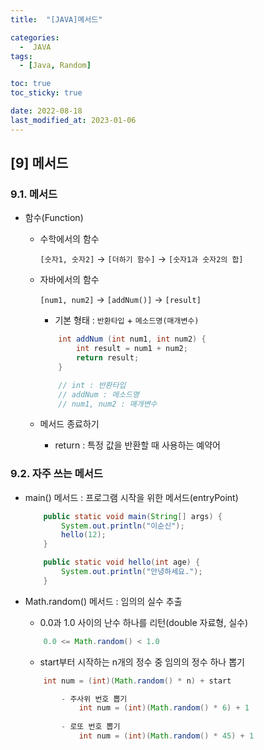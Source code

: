 ```yaml
---
title:  "[JAVA]메서드" 

categories:
  -  JAVA
tags:
  - [Java, Random]

toc: true
toc_sticky: true

date: 2022-08-18
last_modified_at: 2023-01-06
---
```

[9] 메서드
----
### 9.1. 메서드 
- 함수(Function)
    - 수학에서의 함수 

        `[숫자1, 숫자2]` &rightarrow; `[더하기 함수]` &rightarrow; `[숫자1과 숫자2의 합]`
    
    - 자바에서의 함수 
        
         `[num1, num2]` &rightarrow; `[addNum()]` &rightarrow; `[result]`
        
        - 기본 형태 : `반환타입` + `메소드명(매개변수)`
        ```java        
            int addNum (int num1, int num2) {       
                int result = num1 + num2;
                return result;
            }

            // int : 반환타입 
            // addNum : 메소드명 
            // num1, num2 : 매개변수
        ```        
    - 메서드 종료하기 
        - return : 특정 값을 반환할 때 사용하는 예약어 

### 9.2. 자주 쓰는 메서드 
- main() 메서드 : 프로그램 시작을 위한 메서드(entryPoint)

    ```java
        public static void main(String[] args) {
            System.out.println("이순신");
            hello(12);
        }      
    ```
    ```java
        public static void hello(int age) {
            System.out.println("안녕하세요.");
        }  
    ```
- Math.random() 메서드 : 임의의 실수 추출
    - 0.0과 1.0 사이의 난수 하나를 리턴(double 자료형, 실수)
    ```java  
        0.0 <= Math.random() < 1.0
    ```
    - start부터 시작하는 n개의 정수 중 임의의 정수 하나 뽑기
    ```java
        int num = (int)(Math.random() * n) + start

            - 주사위 번호 뽑기
                int num = (int)(Math.random() * 6) + 1
            
            - 로또 번호 뽑기 
                int num = (int)(Math.random() * 45) + 1
    ```


